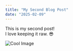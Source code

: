 ```yaml
---
title: "My Second Blog Post"
date: "2025-02-09"
---
```


This is my second post!  
I love keeping it raw. 😎  

![Cool Image](https://raw.githubusercontent.com/andikasujanadi/andika-journal/main/assets/cool-image.png)
